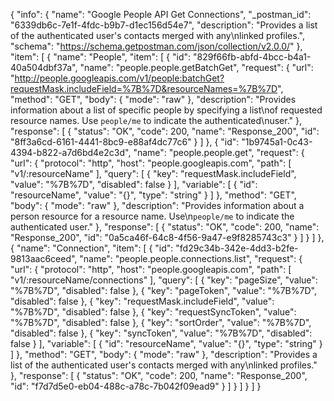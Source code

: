 {
  "info": {
    "name": "Google People API Get Connections",
    "_postman_id": "6339db6c-7e1f-4fdc-b9b7-d1ec156d54e7",
    "description": "Provides a list of the authenticated user's contacts merged with any\nlinked profiles.",
    "schema": "https://schema.getpostman.com/json/collection/v2.0.0/"
  },
  "item": [
    {
      "name": "People",
      "item": [
        {
          "id": "829f66fb-abfd-4bcc-b4a1-40a504dbf37a",
          "name": "people.people.getBatchGet",
          "request": {
            "url": "http://people.googleapis.com/v1/people:batchGet?requestMask.includeField=%7B%7D&resourceNames=%7B%7D",
            "method": "GET",
            "body": {
              "mode": "raw"
            },
            "description": "Provides information about a list of specific people by specifying a list\nof requested resource names. Use `people/me` to indicate the authenticated\nuser."
          },
          "response": [
            {
              "status": "OK",
              "code": 200,
              "name": "Response_200",
              "id": "8ff3a6cd-6161-4441-8bc9-e88af4dc77c6"
            }
          ]
        },
        {
          "id": "1b9745a1-0c43-4394-b822-a7d6bd4e2c3d",
          "name": "people.people.get",
          "request": {
            "url": {
              "protocol": "http",
              "host": "people.googleapis.com",
              "path": [
                "v1/:resourceName"
              ],
              "query": [
                {
                  "key": "requestMask.includeField",
                  "value": "%7B%7D",
                  "disabled": false
                }
              ],
              "variable": [
                {
                  "id": "resourceName",
                  "value": "{}",
                  "type": "string"
                }
              ]
            },
            "method": "GET",
            "body": {
              "mode": "raw"
            },
            "description": "Provides information about a person resource for a resource name. Use\n`people/me` to indicate the authenticated user."
          },
          "response": [
            {
              "status": "OK",
              "code": 200,
              "name": "Response_200",
              "id": "0a5ca46f-64c8-4f56-9a47-e9f8285743c3"
            }
          ]
        }
      ]
    },
    {
      "name": "Connection",
      "item": [
        {
          "id": "fd29c34b-342e-4dd3-b2fe-9813aac6ceed",
          "name": "people.people.connections.list",
          "request": {
            "url": {
              "protocol": "http",
              "host": "people.googleapis.com",
              "path": [
                "v1/:resourceName/connections"
              ],
              "query": [
                {
                  "key": "pageSize",
                  "value": "%7B%7D",
                  "disabled": false
                },
                {
                  "key": "pageToken",
                  "value": "%7B%7D",
                  "disabled": false
                },
                {
                  "key": "requestMask.includeField",
                  "value": "%7B%7D",
                  "disabled": false
                },
                {
                  "key": "requestSyncToken",
                  "value": "%7B%7D",
                  "disabled": false
                },
                {
                  "key": "sortOrder",
                  "value": "%7B%7D",
                  "disabled": false
                },
                {
                  "key": "syncToken",
                  "value": "%7B%7D",
                  "disabled": false
                }
              ],
              "variable": [
                {
                  "id": "resourceName",
                  "value": "{}",
                  "type": "string"
                }
              ]
            },
            "method": "GET",
            "body": {
              "mode": "raw"
            },
            "description": "Provides a list of the authenticated user's contacts merged with any\nlinked profiles."
          },
          "response": [
            {
              "status": "OK",
              "code": 200,
              "name": "Response_200",
              "id": "f7d7d5e0-eb04-488c-a78c-7b042f09ead9"
            }
          ]
        }
      ]
    }
  ]
}